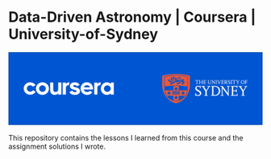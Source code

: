 # Data-Driven Astronomy | Coursera | University-of-Sydney
![banner](coursera-banner-u-sydney.png)


This repository contains the lessons I learned from this course and the assignment solutions I wrote.
